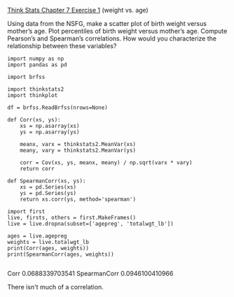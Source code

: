 [Think Stats Chapter 7 Exercise 1](http://greenteapress.com/thinkstats2/html/thinkstats2008.html#toc70) (weight vs. age)

Using data from the NSFG, make a scatter plot of birth weight versus mother’s age. Plot percentiles of birth weight versus mother’s age. Compute Pearson’s and Spearman’s correlations. How would you characterize the relationship between these variables?

```
import numpy as np
import pandas as pd

import brfss

import thinkstats2
import thinkplot

df = brfss.ReadBrfss(nrows=None)

def Corr(xs, ys):
    xs = np.asarray(xs)
    ys = np.asarray(ys)

    meanx, varx = thinkstats2.MeanVar(xs)
    meany, vary = thinkstats2.MeanVar(ys)

    corr = Cov(xs, ys, meanx, meany) / np.sqrt(varx * vary)
    return corr

def SpearmanCorr(xs, ys):
    xs = pd.Series(xs)
    ys = pd.Series(ys)
    return xs.corr(ys, method='spearman')
    
import first
live, firsts, others = first.MakeFrames()
live = live.dropna(subset=['agepreg', 'totalwgt_lb'])    

ages = live.agepreg
weights = live.totalwgt_lb
print(Corr(ages, weights))
print(SpearmanCorr(ages, weights))


```
Corr 0.0688339703541
SpearmanCorr 0.0946100410966

There isn't much of a correlation.
